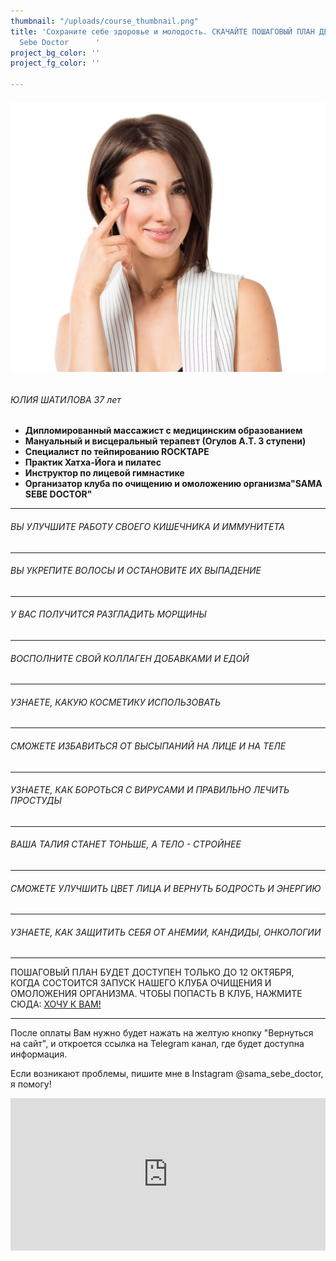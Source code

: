 ```yaml
---
thumbnail: "/uploads/course_thumbnail.png"
title: 'Сохраните себе здоровье и молодость. СКАЧАЙТЕ ПОШАГОВЫЙ ПЛАН ДЕЙСТВИЙ                 Sama
  Sebe Doctor      '
project_bg_color: ''
project_fg_color: ''

---
```

###### ![](/uploads/course-1.png)

###### ЮЛИЯ ШАТИЛОВА 37 лет

* **Дипломированный массажист с медицинским образованием**
* **Мануальный и висцеральный терапевт (Огулов А.Т. 3 ступени)**
* **Специалист по тейпированию ROCKTAPE**
* **Практик Хатха-Йога и пилатес**
* **Инструктор по лицевой гимнастике**
* **Организатор клуба по очищению и омоложению организма"SAMA SEBE DOCTOR"**

***

###### ВЫ УЛУЧШИТЕ РАБОТУ СВОЕГО КИШЕЧНИКА И ИММУНИТЕТА

***

###### ВЫ УКРЕПИТЕ ВОЛОСЫ И ОСТАНОВИТЕ ИХ ВЫПАДЕНИЕ

***

###### У ВАС ПОЛУЧИТСЯ РАЗГЛАДИТЬ МОРЩИНЫ

***

###### ВОСПОЛНИТЕ СВОЙ КОЛЛАГЕН ДОБАВКАМИ И ЕДОЙ

***

###### УЗНАЕТЕ, КАКУЮ КОСМЕТИКУ ИСПОЛЬЗОВАТЬ

***

###### СМОЖЕТЕ ИЗБАВИТЬСЯ ОТ ВЫСЫПАНИЙ НА ЛИЦЕ И НА ТЕЛЕ

***

###### УЗНАЕТЕ, КАК БОРОТЬСЯ С ВИРУСАМИ И ПРАВИЛЬНО ЛЕЧИТЬ ПРОСТУДЫ

***

###### ВАША ТАЛИЯ СТАНЕТ ТОНЬШЕ, А ТЕЛО - СТРОЙНЕЕ

***

###### СМОЖЕТЕ УЛУЧШИТЬ ЦВЕТ ЛИЦА И ВЕРНУТЬ БОДРОСТЬ И ЭНЕРГИЮ

***

###### УЗНАЕТЕ, КАК ЗАЩИТИТЬ СЕБЯ ОТ АНЕМИИ, КАНДИДЫ, ОНКОЛОГИИ

***

ПОШАГОВЫЙ ПЛАН БУДЕТ ДОСТУПЕН ТОЛЬКО ДО 12 ОКТЯБРЯ, КОГДА СОСТОИТСЯ ЗАПУСК НАШЕГО КЛУБА ОЧИЩЕНИЯ И ОМОЛОЖЕНИЯ ОРГАНИЗМА. ЧТОБЫ ПОПАСТЬ В КЛУБ, НАЖМИТЕ СЮДА: [ХОЧУ К ВАМ!](https://sama-sebe-doctor.ml/contact)

***

После оплаты Вам нужно будет нажать на желтую кнопку "Вернуться на сайт", и откроется ссылка на Telegram канал, где будет доступна информация.

 Если возникают проблемы, пишите мне в Instagram @sama_sebe_doctor, я помогу!

<iframe src="https://promo-money.ru/quickpay/shop-widget?writer=seller&targets=%D0%A1%D1%85%D0%B5%D0%BC%D0%B0%20%D0%BE%D0%B7%D0%B4%D0%BE%D1%80%D0%BE%D0%B2%D0%BB%D0%B5%D0%BD%D0%B8%D1%8F%20Sama%20sebe%20Doctor&targets-hint=&default-sum=390&button-text=12&payment-type-choice=on&fio=on&phone=on&hint=&successURL=https%3A%2F%2Ft.me%2Fjoinchat%2FAAAAAFbo-xKkJLnGGAZGmw&quickpay=shop&account=410016189735528" width="100%" height="244" frameborder="0" allowtransparency="true" scrolling="no"></iframe>